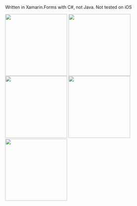 Written in Xamarin.Forms with C#, not Java.
Not tested on iOS

<img style="float: left; margin-right:1%;" src="https://i.hizliresim.com/5GY4gl.jpg" width="200" >
<img style="float: left; margin-right:1%;" src="https://i.hizliresim.com/o6E2Xo.png" width="200" >
<img src="https://i.hizliresim.com/0Gy81o.jpg" width="200" >
<img src="https://i.hizliresim.com/Ay3ELr.jpg" width="200" >
<img src="https://i.hizliresim.com/d7XoPr.jpg" width="200" >




